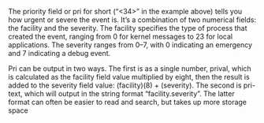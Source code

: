 The priority field or pri for short (“<34>” in the example above) tells you how urgent or severe the event is. It’s a combination of two numerical fields: the facility and the severity. The facility specifies the type of process that created the event, ranging from 0 for kernel messages to 23 for local applications. The severity ranges from 0–7, with 0 indicating an emergency and 7 indicating a debug event.

Pri can be output in two ways. The first is as a single number, prival, which is calculated as the facility field value multiplied by eight, then the result is added to the severity field value: (facility)(8) + (severity). The second is pri-text, which will output in the string format “facility.severity”. The latter format can often be easier to read and search, but takes up more storage space

